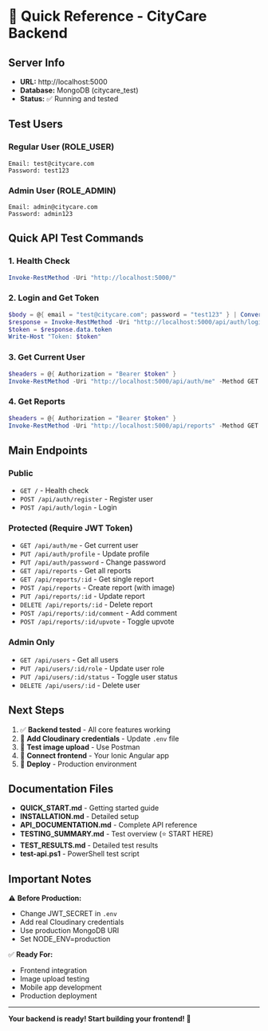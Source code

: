 # 🎯 Quick Reference - CityCare Backend

## Server Info
- **URL:** http://localhost:5000
- **Database:** MongoDB (citycare_test)
- **Status:** ✅ Running and tested

## Test Users

### Regular User (ROLE_USER)
```
Email: test@citycare.com
Password: test123
```

### Admin User (ROLE_ADMIN)
```
Email: admin@citycare.com
Password: admin123
```

## Quick API Test Commands

### 1. Health Check
```powershell
Invoke-RestMethod -Uri "http://localhost:5000/"
```

### 2. Login and Get Token
```powershell
$body = @{ email = "test@citycare.com"; password = "test123" } | ConvertTo-Json
$response = Invoke-RestMethod -Uri "http://localhost:5000/api/auth/login" -Method POST -Body $body -ContentType "application/json"
$token = $response.data.token
Write-Host "Token: $token"
```

### 3. Get Current User
```powershell
$headers = @{ Authorization = "Bearer $token" }
Invoke-RestMethod -Uri "http://localhost:5000/api/auth/me" -Method GET -Headers $headers
```

### 4. Get Reports
```powershell
$headers = @{ Authorization = "Bearer $token" }
Invoke-RestMethod -Uri "http://localhost:5000/api/reports" -Method GET -Headers $headers
```

## Main Endpoints

### Public
- `GET /` - Health check
- `POST /api/auth/register` - Register user
- `POST /api/auth/login` - Login

### Protected (Require JWT Token)
- `GET /api/auth/me` - Get current user
- `PUT /api/auth/profile` - Update profile
- `PUT /api/auth/password` - Change password
- `GET /api/reports` - Get all reports
- `GET /api/reports/:id` - Get single report
- `POST /api/reports` - Create report (with image)
- `PUT /api/reports/:id` - Update report
- `DELETE /api/reports/:id` - Delete report
- `POST /api/reports/:id/comment` - Add comment
- `POST /api/reports/:id/upvote` - Toggle upvote

### Admin Only
- `GET /api/users` - Get all users
- `PUT /api/users/:id/role` - Update user role
- `PUT /api/users/:id/status` - Toggle user status
- `DELETE /api/users/:id` - Delete user

## Next Steps

1. ✅ **Backend tested** - All core features working
2. 🔲 **Add Cloudinary credentials** - Update `.env` file
3. 🔲 **Test image upload** - Use Postman
4. 🔲 **Connect frontend** - Your Ionic Angular app
5. 🔲 **Deploy** - Production environment

## Documentation Files

- **QUICK_START.md** - Getting started guide
- **INSTALLATION.md** - Detailed setup
- **API_DOCUMENTATION.md** - Complete API reference
- **TESTING_SUMMARY.md** - Test overview (⭐ START HERE)
- **TEST_RESULTS.md** - Detailed test results
- **test-api.ps1** - PowerShell test script

## Important Notes

⚠️ **Before Production:**
- Change JWT_SECRET in `.env`
- Add real Cloudinary credentials
- Use production MongoDB URI
- Set NODE_ENV=production

✅ **Ready For:**
- Frontend integration
- Image upload testing
- Mobile app development
- Production deployment

---

**Your backend is ready! Start building your frontend! 🚀**
